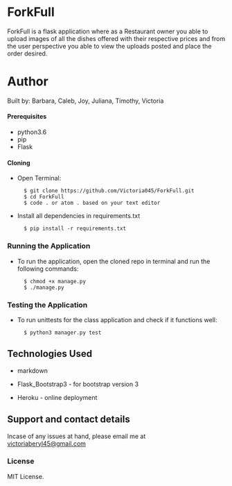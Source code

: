 # ForkFull
ForkFull is a flask application where as a Restaurant owner you able to upload images of all the dishes offered with their respective prices and from the user perspective you able to view the uploads posted and place the order desired.

# Author 
Built by: Barbara, Caleb, Joy, Juliana, Timothy, Victoria 

#### Prerequisites 
* python3.6
* pip
* Flask 

#### Cloning
* Open Terminal:

        $ git clone https://github.com/Victoria045/ForkFull.git
        $ cd ForkFull
        $ code . or atom . based on your text editor 

* Install all dependencies in requirements.txt

        $ pip install -r requirements.txt

### Running the Application
* To run the application, open the cloned repo in terminal and run the following commands:

        $ chmod +x manage.py
        $ ./manage.py

### Testing the Application       
* To run unittests for the class application and check if it functions well:

        $ python3 manager.py test


## Technologies Used
* markdown

* Flask_Bootstrap3 - for bootstrap version 3

* Heroku - online deployment


## Support and contact details
Incase of any issues at hand, please email me at victoriaberyl45@gmail.com

### License
MIT License. 